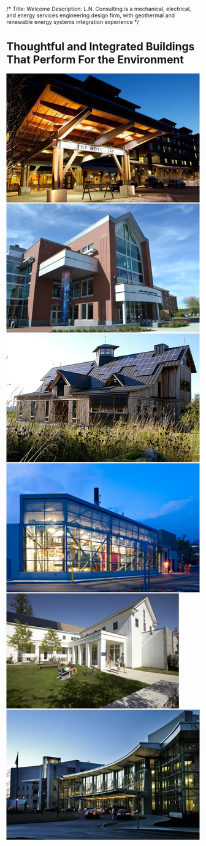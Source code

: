 /*
Title: Welcome
Description: L.N. Consulting is a mechanical, electrical, and energy services engineering design firm, with geothermal and renewable energy systems integration experience
*/

<div>
	<h1 class="avoid-logo">
		Thoughtful and Integrated Buildings<br/>That Perform For the Environment
	</h1>
</div>

<div>
	<div class="row front">
		<div class="col-md-4">
			<a href="/jay-peak" >
				<div class="thumbnail">
					<img src="/files/hoteljay1.jpg" >
					<!--<div class="caption">
						<!--<h3>Jay Peak Resort</h3>
					</div>-->
				</div>
			</a>
		</div>
		<div class="col-md-4">
			<a href="/st-mikes" >
				<div class="thumbnail">
					<img src="/files/st-mikes-2.jpg" >
					<!--<div class="caption">
						<h3>St. Michael’s College</h3>
					</div>-->
				</div>
			</a>
		</div>
		<div class="col-md-4">
			<a href="/renewable" >
				<div class="thumbnail">
					<img src="/files/teal-farm.jpg" >
					<!--<div class="caption">
						<h3>Solar and Geothermal</h3>
					</div>-->
				</div>
			</a>
		</div>
	</div>
	<div class="row front">
		<div class="col-md-4">
			<a href="/portfolio/higher-education/middlebury-college-biomass-project" >
				<div class="thumbnail">
					<img src="/files/biomass_exterior.jpg" >
					<!--<div class="caption">
						<h3>Biomass Plant</h3>
					</div>-->
				</div>
			</a>
		</div>
		<div class="col-md-4">
			<a href="/portfolio/middlebury-college-franklin-environmental-center-at-hillcrest-hall" >
				<div class="thumbnail">
					<img src="/files/middlebury_franklin.jpg" >
					<!--<div class="caption">
						<!--<h3>Middlebury College</h3>
					</div>-->
				</div>
			</a>
		</div>
		<div class="col-md-4">
			<a href="/portfolio/health-care/" >
				<div class="thumbnail">
					<img src="/files/fletcher_allen.jpg" >
					<!--<div class="caption">
						<!--<h3>Fletcher Allen</h3>
					</div>-->
				</div>
			</a>
		</div>
	</div>
</div>